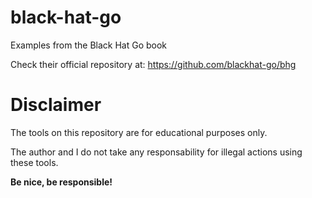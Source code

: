 # black-hat-go
Examples from the Black Hat Go book

Check their official repository at: https://github.com/blackhat-go/bhg

# Disclaimer

The tools on this repository are for educational purposes only.

The author and I do not take any responsability for illegal actions using these tools.

**Be nice, be responsible!**
